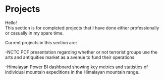 # Projects
Hello!  
This section is for completed projects that I have done either professionally or casually in my spare time. 

Current projects in this section are:
  
-NCTC PDF presentation regarding whether or not terrorist groups use the arts and antiquities market as a avenue to fund their operations

-Himalayan Power BI dashboard showing key metrics and statistics of individual mountain expeditions in the Himalayan mountain range.
